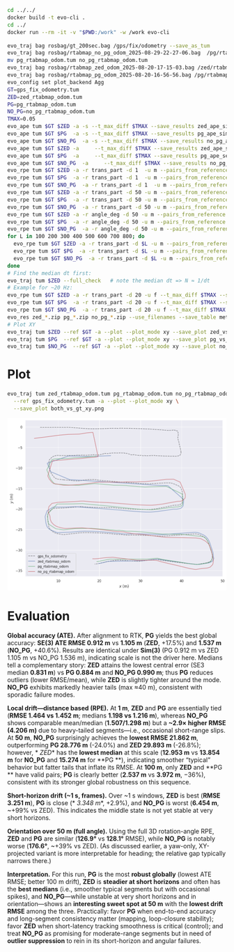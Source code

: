 ```bash
cd ../../
docker build -t evo-cli .
cd ../
docker run --rm -it -v "$PWD:/work" -w /work evo-cli
```

```bash
evo_traj bag rosbag/gt_200sec.bag /gps/fix/odometry --save_as_tum
evo_traj bag rosbag/rtabmap_no_pg_odom_2025-08-29-22-27-06.bag  /pg/rtabmap/odom  --save_as_tum
mv pg_rtabmap_odom.tum no_pg_rtabmap_odom.tum
evo_traj bag rosbag/rtabmap_zed_odom_2025-08-20-17-15-03.bag /zed/rtabmap/odom --save_as_tum
evo_traj bag rosbag/rtabmap_pg_odom_2025-08-20-16-56-56.bag /pg/rtabmap/odom --save_as_tum
evo_config set plot_backend Agg
GT=gps_fix_odometry.tum
ZED=zed_rtabmap_odom.tum
PG=pg_rtabmap_odom.tum
NO_PG=no_pg_rtabmap_odom.tum
TMAX=0.05
evo_ape tum $GT $ZED -a -s --t_max_diff $TMAX --save_results zed_ape_sim3.zip
evo_ape tum $GT $PG  -a -s --t_max_diff $TMAX --save_results pg_ape_sim3.zip
evo_ape tum $GT $NO_PG  -a -s --t_max_diff $TMAX --save_results no_pg_ape_sim3.zip
evo_ape tum $GT $ZED -a     --t_max_diff $TMAX --save_results zed_ape_se3.zip
evo_ape tum $GT $PG  -a     --t_max_diff $TMAX --save_results pg_ape_se3.zip
evo_ape tum $GT $NO_PG  -a     --t_max_diff $TMAX --save_results no_pg_ape_se3.zip
evo_rpe tum $GT $ZED -a -r trans_part -d 1  -u m --pairs_from_reference --t_max_diff $TMAX --save_results zed_rpe_1m.zip
evo_rpe tum $GT $PG  -a -r trans_part -d 1  -u m --pairs_from_reference --t_max_diff $TMAX --save_results pg_rpe_1m.zip
evo_rpe tum $GT $NO_PG  -a -r trans_part -d 1  -u m --pairs_from_reference --t_max_diff $TMAX --save_results no_pg_rpe_1m.zip
evo_rpe tum $GT $ZED -a -r trans_part -d 50 -u m --pairs_from_reference --t_max_diff $TMAX --save_results zed_rpe_50m.zip
evo_rpe tum $GT $PG  -a -r trans_part -d 50 -u m --pairs_from_reference --t_max_diff $TMAX --save_results pg_rpe_50m.zip
evo_rpe tum $GT $NO_PG  -a -r trans_part -d 50 -u m --pairs_from_reference --t_max_diff $TMAX --save_results no_pg_rpe_50m.zip
evo_rpe tum $GT $ZED -a -r angle_deg -d 50 -u m --pairs_from_reference --t_max_diff $TMAX --save_results zed_yaw_50m.zip
evo_rpe tum $GT $PG  -a -r angle_deg -d 50 -u m --pairs_from_reference --t_max_diff $TMAX --save_results pg_yaw_50m.zip
evo_rpe tum $GT $NO_PG  -a -r angle_deg -d 50 -u m --pairs_from_reference --t_max_diff $TMAX --save_results no_pg_yaw_50m.zip
for L in 100 200 300 400 500 600 700 800; do
  evo_rpe tum $GT $ZED -a -r trans_part -d $L -u m --pairs_from_reference --t_max_diff $TMAX --save_results zed_rpe_${L}m.zip
  evo_rpe tum $GT $PG  -a -r trans_part -d $L -u m --pairs_from_reference --t_max_diff $TMAX --save_results pg_rpe_${L}m.zip
  evo_rpe tum $GT $NO_PG  -a -r trans_part -d $L -u m --pairs_from_reference --t_max_diff $TMAX --save_results pg_rpe_${L}m.zip
done
# Find the median dt first:
evo_traj tum $ZED --full_check   # note the median dt => N ≈ 1/dt
# Example for ~20 Hz:
evo_rpe tum $GT $ZED -a -r trans_part -d 20 -u f --t_max_diff $TMAX --save_results zed_rpe_~1s.zip
evo_rpe tum $GT $PG  -a -r trans_part -d 20 -u f --t_max_diff $TMAX --save_results pg_rpe_~1s.zip
evo_rpe tum $GT $NO_PG  -a -r trans_part -d 20 -u f --t_max_diff $TMAX --save_results no_pg_rpe_~1s.zip
evo_res zed_*.zip pg_*.zip no_pg_*.zip --use_filenames --save_table metrics_all.csv
# Plot XY
evo_traj tum $ZED --ref $GT -a --plot --plot_mode xy --save_plot zed_vs_gt_xy.png
evo_traj tum $PG  --ref $GT -a --plot --plot_mode xy --save_plot pg_vs_gt_xy.png
evo_traj tum $NO_PG  --ref $GT -a --plot --plot_mode xy --save_plot no_pg_vs_gt_xy.png
```

# Plot

```bash
evo_traj tum zed_rtabmap_odom.tum pg_rtabmap_odom.tum no_pg_rtabmap_odom.tum \
  --ref gps_fix_odometry.tum -a --plot --plot_mode xy \
  --save_plot both_vs_gt_xy.png
```

![both_vs_gt_xy_trajectories.png](../v2_no_pg/both_vs_gt_xy_trajectories.png)

# Evaluation

**Global accuracy (ATE).** After alignment to RTK, **PG** yields the best global accuracy: **SE(3) ATE RMSE 0.912 m** vs
**1.105 m** (**ZED**, +17.5%) and **1.537 m** (**NO\_PG**, +40.6%). Results are identical under **Sim(3)** (PG 0.912 m
vs ZED 1.105 m vs NO\_PG 1.536 m), indicating scale is not the driver here. Medians tell a complementary story: **ZED**
attains the lowest central error (SE3 median **0.831 m**) vs **PG 0.884 m** and **NO\_PG 0.990 m**; thus **PG** reduces
outliers (lower RMSE/mean), while **ZED** is slightly tighter around the mode. **NO\_PG** exhibits markedly heavier
tails (max ≈40 m), consistent with sporadic failure modes.

**Local drift—distance based (RPE).** At **1 m**, **ZED** and **PG** are essentially tied (**RMSE 1.464 vs 1.452 m**;
medians **1.198 vs 1.216 m**), whereas **NO\_PG** shows comparable mean/median (**1.507/1.298 m**) but a **\~2.9× higher
RMSE (4.206 m)** due to heavy-tailed segments—i.e., occasional short-range slips. At **50 m**, **NO\_PG** surprisingly
achieves the **lowest RMSE 21.862 m**, outperforming **PG 28.776 m** (-24.0%) and **ZED 29.893 m** (-26.8%); however, *
*ZED** has the **lowest median** at this scale (**12.953 m** vs **13.854 m** for **NO\_PG** and **15.274 m** for **PG
**), indicating smoother “typical” behavior but fatter tails that inflate its RMSE. At **100 m**, only **ZED** and **PG
** have valid pairs; **PG** is clearly better (**2.537 m** vs **3.972 m**, −36%), consistent with its stronger global
robustness on this sequence.

**Short-horizon drift (\~1 s, frames).** Over \~1 s windows, **ZED** is best (**RMSE 3.251 m**), **PG** is close (*
*3.348 m**, +2.9%), and **NO\_PG** is worst (**6.454 m**, \~+99% vs ZED). This indicates the middle state is not yet
stable at very short horizons.

**Orientation over 50 m (full angle).** Using the full 3D rotation-angle RPE, **ZED** and **PG** are similar (**126.9°**
vs **128.1°** RMSE), while **NO\_PG** is notably worse (**176.6°**, \~+39% vs ZED). (As discussed earlier, a yaw-only,
XY-projected variant is more interpretable for heading; the relative gap typically narrows there.)

**Interpretation.** For this run, **PG** is the most **robust globally** (lowest ATE RMSE; better 100 m drift), **ZED**
is **steadier at short horizons** and often has the **best medians** (i.e., smoother typical segments but with
occasional spikes), and **NO\_PG**—while unstable at very short horizons and in orientation—shows an **interesting sweet
spot at 50 m** with the **lowest drift RMSE** among the three. Practically: favor **PG** when end-to-end accuracy and
long-segment consistency matter (mapping, loop-closure stability); favor **ZED** when short-latency tracking smoothness
is critical (control); and treat **NO\_PG** as promising for moderate-range segments but in need of **outlier
suppression** to rein in its short-horizon and angular failures.
